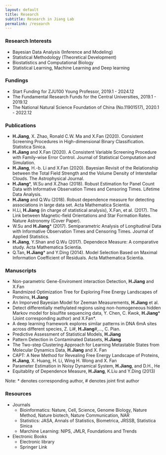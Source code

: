 ```yaml
---
layout: default
title: Research
subtitle: Research in Jiang Lab
permalink: /research
---
```

### Research Interests
- Bayesian Data Analysis (Inference and Modeling)
- Statistical Methodology (Theoretical Development)
- Biostatistics and Computational Biology
- Statistical Learning, Machine Learning and Deep learning
 
### Fundings
- Start Funding for ZJU100 Young Professor, 2019.1 - 2024.12
- The Fundamental Research Funds for the Central Universities, 2019.1 - 2019.12
- The National Natural Science Foundation of China (No.11901517), 2020.1 - 2022.12

### Publications  
- **H.Jiang**, X. Zhao, Ronald C.W. Ma and X.Fan (2020). Consistent Screening Procedures in High-dimensional Binary Classification. Statistica Sinica.
- **H.Jiang** and X.Fan (2020). A Consistent Variable Screening Procedure with Family-wise Error Control. Journal of Statistical Computation and Simulation.
- **H.Jiang**, H.-b. Li and X.Fan (2020). Bayesian Revisit of the Relationship between the Total Field Strength and the Volume Density of Interstellar Clouds. The Astrophysical Journal.
- **H.Jiang**\*, W.Su and X.Zhao (2018). Robust Estimation for Panel Count Data with Informative Observation Times and Censoring Times. Lifetime Data Analysis.
- **H.Jiang** and Q.Wu (2018). Robust dependence measure for detecting associations in large data set. Acta Mathematica Scientia.
- H.Li, **H.Jiang** (in charge of statistical analysis), X.Fan, et al. (2017). The Link between Magnetic-field Orientations and Star Formation Rates. Nature Astronomy (Cover Paper).
- W.Su and **H.Jiang**\* (2017). Semiparametric Analysis of Longitudinal Data with Informative Observation Times and Censoring Times. Journal of Applied Statistics.
- **H.Jiang**, Y.Shan and Q.Wu (2017). Dependece Measure: A comparative study. Acta Mathematica Scientia.
- Q.Tan, **H.Jiang**\* and Y.Ding (2014). Model Selection Based on Maximal Information Coefficient of Residuals. Acta Mathematica Scientia.

### Manuscripts 
- Non-parametric Gene-Enviroment interaction Detection, **H.Jiang** and X.Fan
- Randmized Optimization Tree for Exploring Free Energy Landscapes of Proteins, **H.Jiang**
- An Imporved Bayesian Model for Zeeman Measurements, **H.Jiang** et al.
- Detect differentially methylated regions using non-homogeneous hidden Markov model for bisulfite sequencing data, Y. Chen, C. Kwok, **H.Jiang**\* (Joint corresponding author) and X.Fan\*.
- A deep learning framework explores similar patterns in DNA 6mA sites across different species, Z. Li\#, **H.Jiang**\#,..., C. Pian.
- Predictive Assessment of Statistical Models, **H.Jiang**
- Pattern Detection in Contaminated Datasets, **H.Jiang**
- The Two-step Clustering Approach for Learning Metastable States from Molecular Dynamics Data, **H.Jiang** and X. Fan
- CAPT: A New Method for Revealing Free Energy Landscape of Proteins, **H.Jiang**, X. Huang, H. Li, Wing H. Wong and X. Fan
- Parameter Estimation in Noisy Dynamical System, **H.Jiang**, and  D.H., He
- Equitablity of Dependence Measure, **H.Jiang**, K.Liu and Y.Ding (2013)

Note: \* denotes corresponding author, \# denotes joint first author

### Resources
- Journals
    - Bioinformatics: Nature, Cell, Science, Genome Biology, Nature Method, Nature biotech, Nature Communication, NAR
    - Statistics: JASA, Annals of Statistics, Biometrica, JRSSB, Statistica Sinica
    - Marchine Learning: NIPS, JMLR, Foundations and Trends
- Electronic Books
    - Electronic library
    - Springer Link
